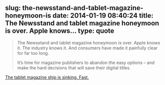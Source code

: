 slug: the-newsstand-and-tablet-magazine-honeymoon-is
date: 2014-01-19 08:40:24
title: The Newsstand and tablet magazine honeymoon is over. Apple knows...
type: quote
---

> The Newsstand and tablet magazine honeymoon is over. Apple knows it. The industry knows it. And consumers have made it painfully clear for far too long.
> 
>  It’s time for magazine publishers to abandon the easy options – and make the hard decisions that will save their digital titles.
> 
> 

[The tablet magazine ship is sinking. Fast.](http://gigaom.com/2013/12/15/the-tablet-magazine-ship-is-sinking-fast/)
